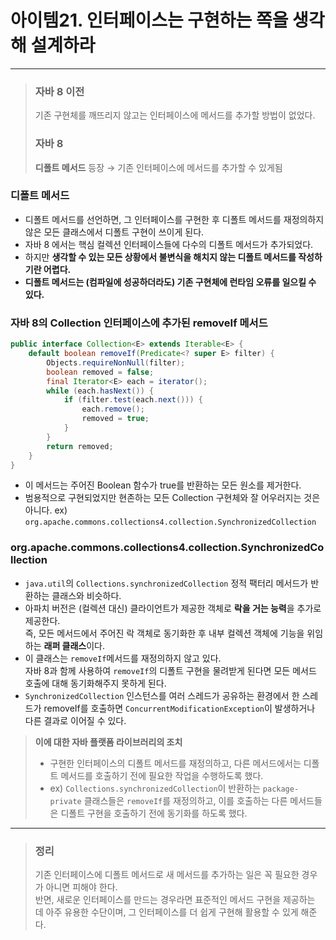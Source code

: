 # 아이템21. 인터페이스는 구현하는 쪽을 생각해 설계하라
---

> ### 자바 8 이전
> 기존 구현체를 깨뜨리지 않고는 인터페이스에 메서드를 추가할 방법이 없었다.  
> ### 자바 8
> **디폴트 메서드** 등장 → 기존 인터페이스에 메서드를 추가할 수 있게됨

### 디폴트 메서드 
- 디폴트 메서드를 선언하면, 그 인터페이스를 구현한 후 디폴트 메서드를 재정의하지 않은 모든 클래스에서 디폴트 구현이 쓰이게 된다.
- 자바 8 에서는 핵심 컬렉션 인터페이스들에 다수의 디폴트 메서드가 추가되었다.
- 하지만 **생각할 수 있는 모든 상황에서 불변식을 해치지 않는 디폴트 메서드를 작성하기란 어렵다.**
- **디폴트 메서드는 (컴파일에 성공하더라도) 기존 구현체에 런타임 오류를 일으킬 수 있다.**

### 자바 8의 Collection 인터페이스에 추가된 removeIf 메서드 
``` java
public interface Collection<E> extends Iterable<E> {
    default boolean removeIf(Predicate<? super E> filter) {
        Objects.requireNonNull(filter);
        boolean removed = false;
        final Iterator<E> each = iterator();
        while (each.hasNext()) {
            if (filter.test(each.next())) {
                each.remove();
                removed = true;
            }
        }
        return removed;
    }
}
``` 
- 이 메서드는 주어진 Boolean 함수가 true를 반환하는 모든 원소를 제거한다.
- 범용적으로 구현되었지만 현존하는 모든 Collection 구현체와 잘 어우러지는 것은 아니다.
  ex) `org.apache.commons.collections4.collection.SynchronizedCollection`
  
### org.apache.commons.collections4.collection.SynchronizedCollection
- `java.util`의 `Collections.synchronizedCollection` 정적 팩터리 메서드가 반환하는 클래스와 비슷하다.
- 아파치 버전은 (컬렉션 대신) 클라이언트가 제공한 객체로 **락을 거는 능력**을 추가로 제공한다.  
  즉, 모든 메서드에서 주어진 락 객체로 동기화한 후 내부 컬렉션 객체에 기능을 위임하는 **래퍼 클래스**이다.
- 이 클래스는 `removeIf`메서드를 재정의하지 않고 있다.    
  자바 8과 함께 사용하여 `removeIf`의 디폴트 구현을 물려받게 된다면 모든 메서드 호출에 대해 동기화해주지 못하게 된다.
- `SynchronizedCollection` 인스턴스를 여러 스레드가 공유하는 환경에서 한 스레드가 removeIf를 호출하면 `ConcurrentModificationException`이 발생하거나 다른 결과로 이어질 수 있다.

> **이에 대한 자바 플랫폼 라이브러리의 조치**
> - 구현한 인터페이스의 디폴트 메서드를 재정의하고, 다른 메서드에서는 디폴트 메서드를 호출하기 전에 필요한 작업을 수행하도록 했다.
> - ex) `Collections.synchronizedCollection`이 반환하는 `package-private` 클래스들은 `removeIf`를 재정의하고, 이를 호출하는 다른 메서드들은 디폴트 구현을 호출하기 전에 동기화를 하도록 했다.
  
---  
> ### 정리  
> 기존 인터페이스에 디폴트 메서드로 새 메서드를 추가하는 일은 꼭 필요한 경우가 아니면 피해야 한다.  
> 반면, 새로운 인터페이스를 만드는 경우라면 표준적인 메서드 구현을 제공하는 데 아주 유용한 수단이며, 그 인터페이스를 더 쉽게 구현해 활용할 수 있게 해준다.

